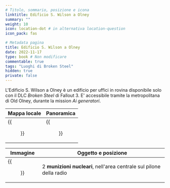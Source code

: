 ```yaml
---
# Titolo, sommario, posizione e icona
linktitle: Edificio S. Wilson a Olney
summary: ""
weight: 10
icon: location-dot # in alternativa location-question
icon_pack: fas

# Metadata pagina
title: Edificio S. Wilson a Olney
date: 2022-11-17
type: book # Non modificare
commentable: true
tags: "Luoghi di Broken Steel"
hidden: true
private: false 
---
```


L'Edificio S. Wilson a Olney è un edificio per uffici in rovina disponibile solo con il DLC *Broken Steel* di Fallout 3. E' accessibile tramite la metropolitana di Old Olney, durante la mission *Ai generatori*.



| Mappa locale                         | Panoramica                             |
| ------------------------------------ | -------------------------------------- |
| {{<figure src="fo3/OO_Wilson_building_loc_map.webp">}}| {{<figure src="fo3/Old_Olney_S._Wilson_Building.webp">}}|

| Immagine | Oggetto e posizione |
| -------- | ------------------- |
|  {{<figure src="fo3/Old_Olney_S._Wilson_Building_mini_nukes.webp">}}       |  2 **munizioni nucleari**, nell'area centrale sul pilone della radio                   | 


